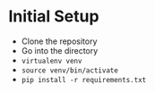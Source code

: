 # Initial Setup
* Clone the repository
* Go into the directory
* `virtualenv venv`
* `source venv/bin/activate`
* `pip install -r requirements.txt`
